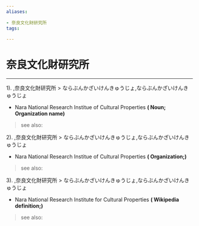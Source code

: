 ```yaml
---
aliases:
    
- 奈良文化財研究所
tags:
    
---
```


# 奈良文化財研究所
---
1).
,奈良文化財研究所 > ならぶんかざいけんきゅうじょ,ならぶんかざいけんきゅうじょ

- Nara National Research Institue of Cultural Properties
**( Noun; Organization name)**
> see also: 
            
2).
,奈良文化財研究所 > ならぶんかざいけんきゅうじょ,ならぶんかざいけんきゅうじょ

- Nara National Research Institue of Cultural Properties
**( Organization;)**
> see also: 
            
3).
,奈良文化財研究所 > ならぶんかざいけんきゅうじょ,ならぶんかざいけんきゅうじょ

- Nara National Research Institute for Cultural Properties
**( Wikipedia definition;)**
> see also: 
            